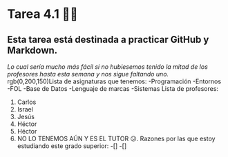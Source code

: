 # Tarea 4.1 👋😄
## Esta tarea está destinada a practicar GitHub y Markdown.
_Lo cual sería mucho más fácil si no hubiesemos tenido la mitad de los profesores hasta esta semana y nos sigue faltando uno._
rgb(0,200,150)Lista de asignaturas que tenemos:
-Programación
-Entornos
-FOL
-Base de Datos
-Lenguaje de marcas
-Sistemas
Lista de profesores:
1. Carlos
2. Israel
3. Jesús
4. Héctor
5. Héctor
6. NO LO TENEMOS AÚN Y ES EL TUTOR 😕.
Razones por las que estoy estudiando este grado superior:
-[]
-[]

